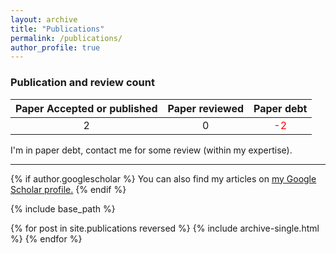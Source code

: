 ```yaml
---
layout: archive
title: "Publications"
permalink: /publications/
author_profile: true
---
```


### Publication and review count

| Paper Accepted or published   | Paper reviewed     | Paper debt                               |
| :---------------------------: | :----------------: | :--------------------------------------: |
|               2               |         0          |   <span style="color:red"> -2 </span>    |

I'm in paper debt, contact me for some review (within my expertise).

----

{% if author.googlescholar %}
  You can also find my articles on <u><a href="{{author.googlescholar}}">my Google Scholar profile</a>.</u>
{% endif %}

{% include base_path %}

{% for post in site.publications reversed %}
  {% include archive-single.html %}
{% endfor %}
